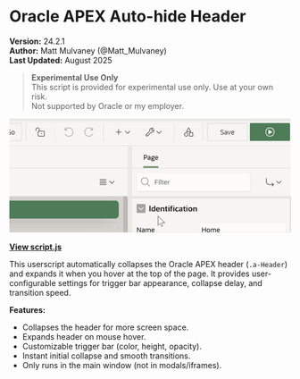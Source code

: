 # Oracle APEX Auto-hide Header

**Version:** 24.2.1  
**Author:** Matt Mulvaney (@Matt_Mulvaney)  
**Last Updated:** August 2025

> **Experimental Use Only**  
> This script is provided for experimental use only. Use at your own risk.  
> Not supported by Oracle or my employer.

![Preview](img/preview.gif)

**[View script.js](script.js)**

This userscript automatically collapses the Oracle APEX header (`.a-Header`) and expands it when you hover at the top of the page. It provides user-configurable settings for trigger bar appearance, collapse delay, and transition speed.

**Features:**
- Collapses the header for more screen space.
- Expands header on mouse hover.
- Customizable trigger bar (color, height, opacity).
- Instant initial collapse and smooth transitions.
- Only runs in the main window (not in modals/iframes).

